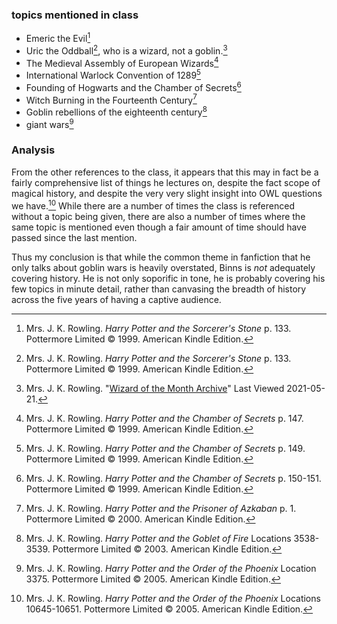 ### topics mentioned in class

- Emeric the Evil[^20210519-1]
- Uric the Oddball[^20210519-2], who is a wizard, not a goblin.[^20210521-5]
- The Medieval Assembly of European Wizards[^20210519-3]
- International Warlock Convention of 1289[^20210519-4]
- Founding of Hogwarts and the Chamber of Secrets[^20210519-5]
- Witch Burning in the Fourteenth Century[^20210519-6]
- Goblin rebellions of the eighteenth century[^20210519-7]
- giant wars[^20210519-8]

### Analysis

From the other references to the class, it appears that this may in fact be a
fairly comprehensive list of things he lectures on, despite the fact scope of
magical history, and despite the very very slight insight into OWL questions we
have.[^20210519-9] While there are a number of times the class is referenced
without a topic being given, there are also a number of times where the same
topic is mentioned even though a fair amount of time should have passed since
the last mention.

Thus my conclusion is that while the common theme in fanfiction that he only
talks about goblin wars is heavily overstated, Binns is _not_ adequately
covering history. He is not only soporific in tone, he is probably covering his few
topics in minute detail, rather than canvasing the breadth of history across the
five years of having a captive audience.

[^20210521-5]:
    Mrs. J. K. Rowling.
    "[Wizard of the Month Archive](https://therowlinglibrary.com/jkrowling.com/textonly/en/wotm.html)"
    Last Viewed 2021-05-21.

[^20210519-1]:
    Mrs. J. K. Rowling. _Harry Potter and the Sorcerer's Stone_
    p. 133. Pottermore Limited © 1999. American Kindle Edition.

[^20210519-2]:
    Mrs. J. K. Rowling. _Harry Potter and the Sorcerer's Stone_
    p. 133. Pottermore Limited © 1999. American Kindle Edition.

[^20210519-3]:
    Mrs. J. K. Rowling. _Harry Potter and the Chamber of Secrets_
    p. 147. Pottermore Limited © 1999. American Kindle Edition.

[^20210519-4]:
    Mrs. J. K. Rowling. _Harry Potter and the Chamber of Secrets_
    p. 149. Pottermore Limited © 1999. American Kindle Edition.

[^20210519-5]:
    Mrs. J. K. Rowling. _Harry Potter and the Chamber of Secrets_
    p. 150-151. Pottermore Limited © 1999. American Kindle Edition.

[^20210519-6]:
    Mrs. J. K. Rowling. _Harry Potter and the Prisoner of Azkaban_
    p. 1. Pottermore Limited © 2000. American Kindle Edition.

[^20210519-7]:
    Mrs. J. K. Rowling. _Harry Potter and the Goblet of Fire_
    Locations 3538-3539. Pottermore Limited © 2003. American Kindle Edition.

[^20210519-8]:
    Mrs. J. K. Rowling. _Harry Potter and the Order of the Phoenix_
    Location 3375. Pottermore Limited © 2005. American Kindle Edition.

[^20210519-9]:
    Mrs. J. K. Rowling. _Harry Potter and the Order of the Phoenix_
    Locations 10645-10651. Pottermore Limited © 2005. American Kindle Edition.
